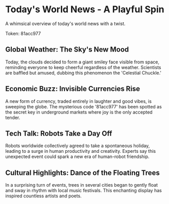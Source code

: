 # Today's World News - A Playful Spin

A whimsical overview of today's world news with a twist.

Token: 81acc977

## Global Weather: The Sky's New Mood

Today, the clouds decided to form a giant smiley face visible from space, reminding everyone to keep cheerful regardless of the weather. Scientists are baffled but amused, dubbing this phenomenon the 'Celestial Chuckle.'

## Economic Buzz: Invisible Currencies Rise

A new form of currency, traded entirely in laughter and good vibes, is sweeping the globe. The mysterious code '81acc977' has been spotted as the secret key in underground markets where joy is the only accepted tender.

## Tech Talk: Robots Take a Day Off

Robots worldwide collectively agreed to take a spontaneous holiday, leading to a surge in human productivity and creativity. Experts say this unexpected event could spark a new era of human-robot friendship.

## Cultural Highlights: Dance of the Floating Trees

In a surprising turn of events, trees in several cities began to gently float and sway in rhythm with local music festivals. This enchanting display has inspired countless artists and poets.
